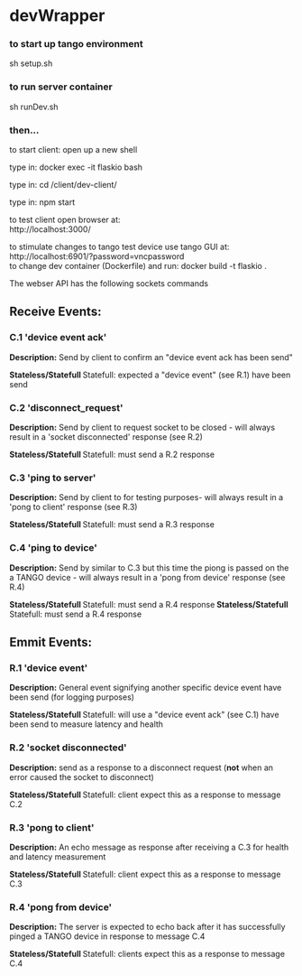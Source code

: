# devWrapper
<h3> to start up tango environment </h3>
<p> sh setup.sh </p>
<h3> to run server container </h3>
<p> sh runDev.sh </p>
<h3> then... </h3>
<p> to start client: open up a new shell </p>
<p> type in: docker exec -it flaskio bash </p>
<p> type in: cd /client/dev-client/ </p>
<p> type in: npm start </p>

to test client open browser at: <br>
http://localhost:3000/ <br>

to stimulate changes to tango test device use tango GUI at: <br>
http://localhost:6901/?password=vncpassword <br>
to change dev container (Dockerfile) and run: docker build -t flaskio .

The webser API has the following sockets commands
<h2> Receive Events: </h2>
<h3> C.1 'device event ack' </h3>
<p>
<b> Description:</b> Send by client to confirm an "device event ack has been send"
</p>
<p>
<b> Stateless/Statefull </b> Statefull: expected a "device event" (see R.1) have been send
</p>
<h3> C.2 'disconnect_request' </h3>
<p>
<b> Description:</b> Send by client to request socket to be closed - will always result in a 'socket disconnected' response (see R.2)
 </p>
<p>
<b> Stateless/Statefull </b> Statefull: must send a R.2 response
</p>
<h3> C.3 'ping to server' </h3>
<p>
<b> Description:</b> Send by client to for testing purposes- will always result in a 'pong to client' response (see R.3)
</p>
<p>
<b> Stateless/Statefull </b> Statefull: must send a R.3 response
</p>
<h3> C.4 'ping to device' </h3>
<p>
<b> Description:</b> Send by similar to C.3 but this time the piong is passed on the a TANGO device
- will always result in a 'pong from device' response (see R.4)
</p>
<p>
<b> Stateless/Statefull </b> Statefull: must send a R.4 response<b> Stateless/Statefull </b> Statefull: must send a R.4 response

<h2> Emmit Events: </h2>
<h3> R.1 'device event' </h3>
<p>
<b> Description:</b> General event signifying another specific device event have been send (for logging purposes)
</p>
<p>
<b> Stateless/Statefull </b> Statefull: will use a "device event ack" (see C.1) have been send to measure latency and health
</p>
<h3> R.2 'socket disconnected' </h3>
<p>
<b> Description:</b> send as a response to a disconnect request (<b>not</b> when an error caused the socket to disconnect)
</p>
<p>
<b> Stateless/Statefull </b> Statefull: client expect this as a response to message C.2
</p>
<h3> R.3 'pong to client' </h3>
<p>
<b> Description:</b> An echo message as response after receiving a C.3 for health and latency measurement
</p>
</p>
<p>
<b> Stateless/Statefull </b> Statefull: client expect this as a response to message C.3
</p>
<h3> R.4 'pong from device' </h3>
<p>
<b> Description:</b> The server is expected to echo back after it has successfully pinged a TANGO device in response to message C.4
</p>
<p>
<b> Stateless/Statefull </b> Statefull: clients expect this as a response to message C.4
</p>
